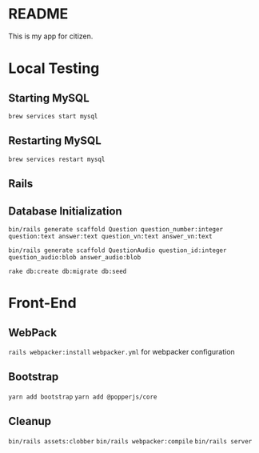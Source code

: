 # README

This is my app for citizen.

# Local Testing
## Starting MySQL
`brew services start mysql`

## Restarting MySQL
`brew services restart mysql`

## Rails
## Database Initialization

`bin/rails generate scaffold Question question_number:integer question:text answer:text question_vn:text answer_vn:text`

`bin/rails generate scaffold QuestionAudio question_id:integer question_audio:blob answer_audio:blob`

`rake db:create db:migrate db:seed`


# Front-End
## WebPack
`rails webpacker:install`
`webpacker.yml` for webpacker configuration

## Bootstrap
`yarn add bootstrap`
`yarn add @popperjs/core`

## Cleanup
`bin/rails assets:clobber`
`bin/rails webpacker:compile`
`bin/rails server`
